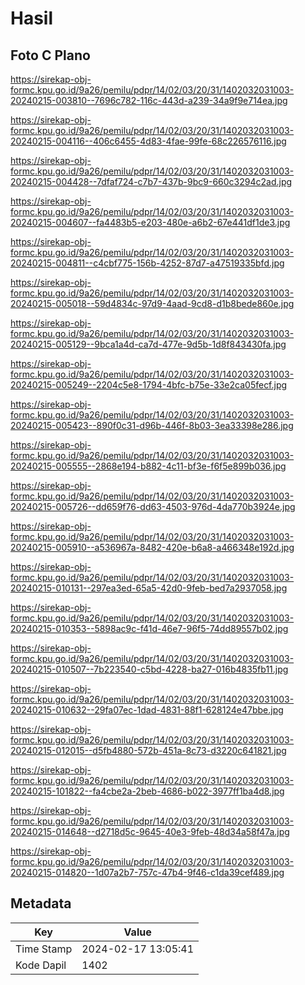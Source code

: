 # Hasil

## Foto C Plano

https://sirekap-obj-formc.kpu.go.id/9a26/pemilu/pdpr/14/02/03/20/31/1402032031003-20240215-003810--7696c782-116c-443d-a239-34a9f9e714ea.jpg

https://sirekap-obj-formc.kpu.go.id/9a26/pemilu/pdpr/14/02/03/20/31/1402032031003-20240215-004116--406c6455-4d83-4fae-99fe-68c226576116.jpg

https://sirekap-obj-formc.kpu.go.id/9a26/pemilu/pdpr/14/02/03/20/31/1402032031003-20240215-004428--7dfaf724-c7b7-437b-9bc9-660c3294c2ad.jpg

https://sirekap-obj-formc.kpu.go.id/9a26/pemilu/pdpr/14/02/03/20/31/1402032031003-20240215-004607--fa4483b5-e203-480e-a6b2-67e441df1de3.jpg

https://sirekap-obj-formc.kpu.go.id/9a26/pemilu/pdpr/14/02/03/20/31/1402032031003-20240215-004811--c4cbf775-156b-4252-87d7-a47519335bfd.jpg

https://sirekap-obj-formc.kpu.go.id/9a26/pemilu/pdpr/14/02/03/20/31/1402032031003-20240215-005018--59d4834c-97d9-4aad-9cd8-d1b8bede860e.jpg

https://sirekap-obj-formc.kpu.go.id/9a26/pemilu/pdpr/14/02/03/20/31/1402032031003-20240215-005129--9bca1a4d-ca7d-477e-9d5b-1d8f843430fa.jpg

https://sirekap-obj-formc.kpu.go.id/9a26/pemilu/pdpr/14/02/03/20/31/1402032031003-20240215-005249--2204c5e8-1794-4bfc-b75e-33e2ca05fecf.jpg

https://sirekap-obj-formc.kpu.go.id/9a26/pemilu/pdpr/14/02/03/20/31/1402032031003-20240215-005423--890f0c31-d96b-446f-8b03-3ea33398e286.jpg

https://sirekap-obj-formc.kpu.go.id/9a26/pemilu/pdpr/14/02/03/20/31/1402032031003-20240215-005555--2868e194-b882-4c11-bf3e-f6f5e899b036.jpg

https://sirekap-obj-formc.kpu.go.id/9a26/pemilu/pdpr/14/02/03/20/31/1402032031003-20240215-005726--dd659f76-dd63-4503-976d-4da770b3924e.jpg

https://sirekap-obj-formc.kpu.go.id/9a26/pemilu/pdpr/14/02/03/20/31/1402032031003-20240215-005910--a536967a-8482-420e-b6a8-a466348e192d.jpg

https://sirekap-obj-formc.kpu.go.id/9a26/pemilu/pdpr/14/02/03/20/31/1402032031003-20240215-010131--297ea3ed-65a5-42d0-9feb-bed7a2937058.jpg

https://sirekap-obj-formc.kpu.go.id/9a26/pemilu/pdpr/14/02/03/20/31/1402032031003-20240215-010353--5898ac9c-f41d-46e7-96f5-74dd89557b02.jpg

https://sirekap-obj-formc.kpu.go.id/9a26/pemilu/pdpr/14/02/03/20/31/1402032031003-20240215-010507--7b223540-c5bd-4228-ba27-016b4835fb11.jpg

https://sirekap-obj-formc.kpu.go.id/9a26/pemilu/pdpr/14/02/03/20/31/1402032031003-20240215-010632--29fa07ec-1dad-4831-88f1-628124e47bbe.jpg

https://sirekap-obj-formc.kpu.go.id/9a26/pemilu/pdpr/14/02/03/20/31/1402032031003-20240215-012015--d5fb4880-572b-451a-8c73-d3220c641821.jpg

https://sirekap-obj-formc.kpu.go.id/9a26/pemilu/pdpr/14/02/03/20/31/1402032031003-20240215-101822--fa4cbe2a-2beb-4686-b022-3977ff1ba4d8.jpg

https://sirekap-obj-formc.kpu.go.id/9a26/pemilu/pdpr/14/02/03/20/31/1402032031003-20240215-014648--d2718d5c-9645-40e3-9feb-48d34a58f47a.jpg

https://sirekap-obj-formc.kpu.go.id/9a26/pemilu/pdpr/14/02/03/20/31/1402032031003-20240215-014820--1d07a2b7-757c-47b4-9f46-c1da39cef489.jpg


## Metadata

| Key        | Value               |
| ---------- | ------------------- |
| Time Stamp | 2024-02-17 13:05:41 |
| Kode Dapil | 1402                |



